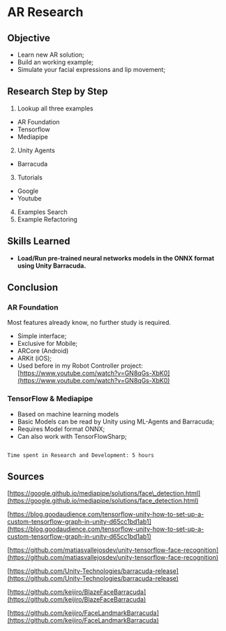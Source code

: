 # AR Research

## Objective

- Learn new AR solution;
- Build an working example;
- Simulate your facial expressions and lip movement;

## Research Step by Step

1. Lookup all three examples
- AR Foundation
- Tensorflow
- Mediapipe
2. Unity Agents
- Barracuda
3. Tutorials
- Google
- Youtube
4. Examples Search
5. Example Refactoring

## Skills Learned

- **Load/Run pre-trained neural networks models in the ONNX format using Unity Barracuda.**

## Conclusion

### AR Foundation

Most features already know, no further study is required.

- Simple interface;
- Exclusive for Mobile;
- ARCore (Android)
- ARKit (iOS);
- Used before in my Robot Controller project: [https://www.youtube.com/watch?v=GN8qGs-XbK0](https://www.youtube.com/watch?v=GN8qGs-XbK0)

### TensorFlow & Mediapipe

- Based on machine learning models
- Basic Models can be read by Unity using ML-Agents and Barracuda;
- Requires Model format ONNX;
- Can also work with TensorFlowSharp;

```

Time spent in Research and Development: 5 hours

```

## **Sources**

[https://google.github.io/mediapipe/solutions/face\_detection.html](https://google.github.io/mediapipe/solutions/face_detection.html)

[https://blog.goodaudience.com/tensorflow-unity-how-to-set-up-a-custom-tensorflow-graph-in-unity-d65cc1bd1ab1](https://blog.goodaudience.com/tensorflow-unity-how-to-set-up-a-custom-tensorflow-graph-in-unity-d65cc1bd1ab1)

[https://github.com/matiasvallejosdev/unity-tensorflow-face-recognition](https://github.com/matiasvallejosdev/unity-tensorflow-face-recognition)

[https://github.com/Unity-Technologies/barracuda-release](https://github.com/Unity-Technologies/barracuda-release)

[https://github.com/keijiro/BlazeFaceBarracuda](https://github.com/keijiro/BlazeFaceBarracuda)

[https://github.com/keijiro/FaceLandmarkBarracuda](https://github.com/keijiro/FaceLandmarkBarracuda)
